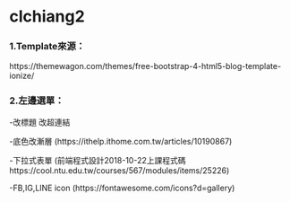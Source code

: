 # clchiang2
<h3>1.Template來源：</h3>
<p>https://themewagon.com/themes/free-bootstrap-4-html5-blog-template-ionize/</p>
<h3>2.左邊選單：</h3>
  <p>-改標題 改超連結</p>
  <p>-底色改漸層 (https://ithelp.ithome.com.tw/articles/10190867)</p>
  <p>-下拉式表單 (前端程式設計2018-10-22上課程式碼https://cool.ntu.edu.tw/courses/567/modules/items/25226)</p>
  <p>-FB,IG,LINE icon (https://fontawesome.com/icons?d=gallery) </p>
